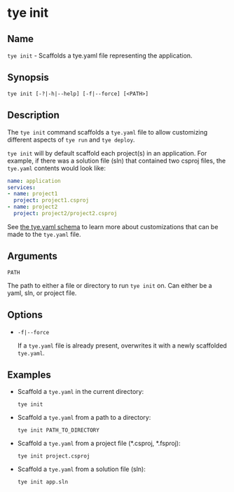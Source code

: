# tye init

## Name

`tye init` - Scaffolds a tye.yaml file representing the application.

## Synopsis

```text
tye init [-?|-h|--help] [-f|--force] [<PATH>]
```

## Description

The `tye init` command scaffolds a `tye.yaml` file to allow customizing different aspects of `tye run` and `tye deploy`.

`tye init` will by default scaffold each project(s) in an application. For example, if there was a solution file (sln) that contained two csproj files, the `tye.yaml` contents would look like:

```yaml
name: application
services:
- name: project1
  project: project1.csproj
- name: project2
  project: project2/project2.csproj
```

See [the tye.yaml schema](/docs/reference/schema.md) to learn more about customizations that can be made to the `tye.yaml` file.

## Arguments

`PATH`

The path to either a file or directory to run `tye init` on. Can either be a yaml, sln, or project file.

## Options

- `-f|--force`

    If a `tye.yaml` file is already present, overwrites it with a newly scaffolded `tye.yaml`.

## Examples

- Scaffold a `tye.yaml` in the current directory:

    ```text
    tye init
    ```

- Scaffold a `tye.yaml` from a path to a directory:

    ```text
    tye init PATH_TO_DIRECTORY
    ```

- Scaffold a `tye.yaml` from a project file (*.csproj, *.fsproj):

    ```text
    tye init project.csproj
    ```

- Scaffold a `tye.yaml` from a solution file (sln):

    ```text
    tye init app.sln
    ```
